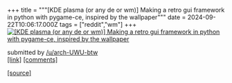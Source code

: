 +++
title = """[KDE plasma (or any de or wm)] Making a retro gui framework in python with pygame-ce, inspired by the wallpaper"""
date = 2024-09-22T10:06:17.000Z
tags = ["reddit","wm"]
+++
[![ [KDE plasma (or any de or wm)] Making a retro gui framework in python with pygame-ce, inspired by the wallpaper ](https://preview.redd.it/k83rc7oe4cqd1.png?width=640&crop=smart&auto=webp&s=c009aa3123cee1379bba0b3dfe8987fa9980b822 " [KDE plasma (or any de or wm)] Making a retro gui framework in python with pygame-ce, inspired by the wallpaper ")](https://www.reddit.com/r/unixporn/comments/1fmptxj/kde_plasma_or_any_de_or_wm_making_a_retro_gui/)

submitted by [/u/arch-UWU-btw](https://www.reddit.com/user/arch-UWU-btw)  
[\[link\]](https://i.redd.it/k83rc7oe4cqd1.png) [\[comments\]](https://www.reddit.com/r/unixporn/comments/1fmptxj/kde_plasma_or_any_de_or_wm_making_a_retro_gui/)

[[source]](https://www.reddit.com/r/unixporn/comments/1fmptxj/kde_plasma_or_any_de_or_wm_making_a_retro_gui/)

